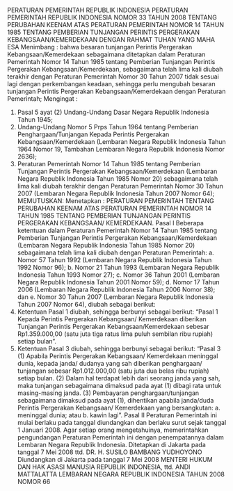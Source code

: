  PERATURAN PEMERINTAH REPUBLIK INDONESIA PERATURAN PEMERINTAH REPUBLIK INDONESIA NOMOR 33 TAHUN 2008 TENTANG PERUBAHAN KEENAM ATAS PERATURAN PEMERINTAH NOMOR 14 TAHUN 1985 TENTANG PEMBERIAN TUNJANGAN PERINTIS PERGERAKAN KEBANGSAAN/KEMERDEKAAN
DENGAN RAHMAT TUHAN YANG MAHA ESA
Menimbang :
 bahwa besaran tunjangan Perintis Pergerakan Kebangsaan/Kemerdekaan sebagaimana ditetapkan dalam Peraturan Pemerintah Nomor 14 Tahun 1985 tentang Pemberian Tunjangan Perintis Pergerakan Kebangsaan/Kemerdekaan, sebagaimana telah lima kali diubah terakhir dengan Peraturan Pemerintah Nomor 30 Tahun 2007 tidak sesuai lagi dengan perkembangan keadaan, sehingga perlu mengubah besaran tunjangan Perintis Pergerakan Kebangsaan/Kemerdekaan dengan Peraturan Pemerintah;
Mengingat :

1. Pasal 5 ayat (2) Undang-Undang Dasar Negara Republik Indonesia Tahun 1945;
2. Undang-Undang Nomor 5 Prps Tahun 1964 tentang Pemberian Penghargaan/Tunjangan Kepada Perintis Pergerakan Kebangsaan/Kemerdekaan (Lembaran Negara Republik Indonesia Tahun 1964 Nomor 19, Tambahan Lembaran Negara Republik Indonesia Nomor 2636);
3. Peraturan Pemerintah Nomor 14 Tahun 1985 tentang Pemberian Tunjangan Perintis Pergerakan Kebangsaan/Kemerdekaan (Lembaran Negara Republik Indonesia Tahun 1985 Nomor 20) sebagaimana telah lima kali diubah terakhir dengan Peraturan Pemerintah Nomor 30 Tahun 2007 (Lembaran Negara Republik Indonesia Tahun 2007 Nomor 64);
MEMUTUSKAN:
 Menetapkan : PERATURAN PEMERINTAH TENTANG PERUBAHAN KEENAM ATAS PERATURAN PEMERINTAH NOMOR 14 TAHUN 1985 TENTANG PEMBERIAN TUNJANGAN PERINTIS PERGERAKAN KEBANGSAAN/ KEMERDEKAAN.
Pasal I
Beberapa ketentuan dalam Peraturan Pemerintah Nomor 14 Tahun 1985 tentang Pemberian Tunjangan Perintis Pergerakan Kebangsaan/Kemerdekaan (Lembaran Negara Republik Indonesia Tahun 1985 Nomor 20) sebagaimana telah lima kali diubah dengan Peraturan Pemerintah:
a. Nomor 57 Tahun 1992 (Lembaran Negara Republik Indonesia Tahun 1992 Nomor 96);
b. Nomor 21 Tahun 1993 (Lembaran Negara Republik Indonesia Tahun 1993 Nomor 27);
c. Nomor 36 Tahun 2001 (Lembaran Negara Republik Indonesia Tahun 2001 Nomor 59);
d. Nomor 17 Tahun 2006 (Lembaran Negara Republik Indonesia Tahun 2006 Nomor 38); dan
e. Nomor 30 Tahun 2007 (Lembaran Negara Republik Indonesia Tahun 2007 Nomor 64), diubah sebagai berikut:
1. Ketentuan Pasal 1 diubah, sehingga berbunyi sebagai berikut: “Pasal 1 Kepada Perintis Pergerakan Kebangsaan/ Kemerdekaan diberikan Tunjangan Perintis Pergerakan Kebangsaan/Kemerdekaan sebesar Rp1.359.000,00 (satu juta tiga ratus lima puluh sembilan ribu rupiah) setiap bulan”.
2. Ketentuan Pasal 3 diubah, sehingga berbunyi sebagai berikut: “Pasal 3 (1) Apabila Perintis Pergerakan Kebangsaan/ Kemerdekaan meninggal dunia, kepada janda/ dudanya yang sah diberikan penghargaan/ tunjangan sebesar Rp1.012.000,00 (satu juta dua belas ribu rupiah) setiap bulan.
(2) Dalam hal terdapat lebih dari seorang janda yang sah, maka tunjangan sebagaimana dimaksud pada ayat (1) dibagi rata untuk masing-masing janda.
(3) Pembayaran penghargaan/tunjangan sebagaimana dimaksud pada ayat (1), dihentikan apabila janda/duda Perintis Pergerakan Kebangsaan/ Kemerdekaan yang bersangkutan:
a. meninggal dunia; atau
b. kawin lagi”.
Pasal II
Peraturan Pemerintah ini mulai berlaku pada tanggal diundangkan dan berlaku surut sejak tanggal 1 Januari 2008.
Agar setiap orang mengetahuinya, memerintahkan pengundangan Peraturan Pemerintah ini dengan penempatannya dalam Lembaran Negara Republik Indonesia. Ditetapkan di Jakarta pada tanggal 7 Mei 2008 ttd. DR. H. SUSILO BAMBANG YUDHOYONO Diundangkan di Jakarta pada tanggal 7 Mei 2008 MENTERI HUKUM DAN HAK ASASI MANUSIA REPUBLIK INDONESIA, ttd. ANDI MATTALATTA LEMBARAN NEGARA REPUBLIK INDONESIA TAHUN 2008 NOMOR 66